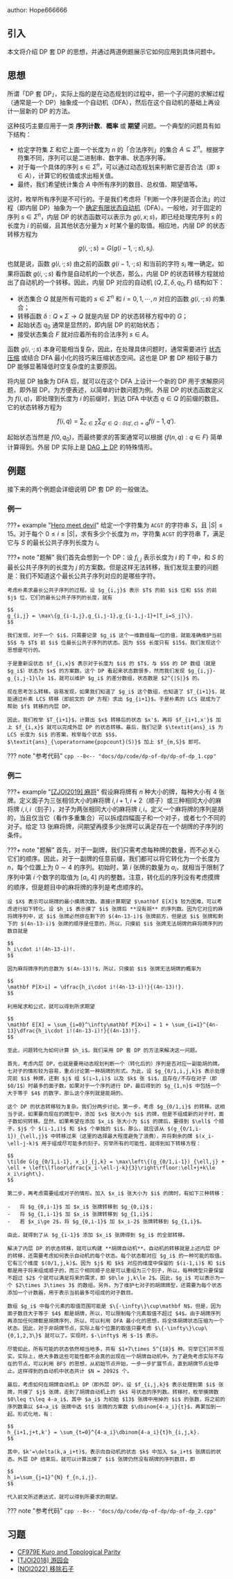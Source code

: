 author: Hope666666

## 引入

本文将介绍 DP 套 DP 的思想，并通过两道例题展示它如何应用到具体问题中。

## 思想

所谓「DP 套 DP」，实际上指的是在动态规划的过程中，把一个子问题的求解过程（通常是一个 DP）抽象成一个自动机（DFA），然后在这个自动机的基础上再设计一层新的 DP 的方法。

这种技巧主要应用于一类 **序列计数**、**概率** 或 **期望** 问题。一个典型的问题具有如下结构：

-   给定字符集 $\Sigma$ 和它上面一个长度为 $n$ 的「合法序列」的集合 $A\subseteq\Sigma^n$。根据字符集不同，序列可以是二进制串、数字串、状态序列等。
-   对于每一个具体的序列 $s\in\Sigma^n$，可以通过动态规划来判断它是否合法（即 $s\in A$），计算它的权值或求出相关值。
-   最终，我们希望统计集合 $A$ 中所有序列的数目、总权值、期望值等。

这时，枚举所有序列是不可行的。于是我们考虑将「判断一个序列是否合法」的过程（即内层 DP）抽象为一个 [确定有限状态自动机](../string/automaton.md)（DFA）。一般地，对于固定的序列 $s\in\Sigma^n$，内层 DP 的状态函数可以表示为 $g(i,x;s)$，即已经处理完序列 $s$ 的长度为 $i$ 的前缀，且其他状态分量为 $x$ 时某个量的取值。相应地，内层 DP 的状态转移方程为

$$
g(i,\cdot;s) = G(g(i-1,\cdot;s),s_i).
$$

也就是说，函数 $g(i,\cdot;s)$ 由之前的函数 $g(i-1,\cdot;s)$ 和当前的字符 $s_i$ 唯一确定。如果将函数 $g(i,\cdot;s)$ 看作是自动机的一个状态，那么，内层 DP 的状态转移方程就给出了自动机的一个转移。因此，内层 DP 对应的自动机 $(Q,\Sigma,\delta,q_0,F)$ 结构如下：

-   状态集合 $Q$ 就是所有可能的 $s\in\Sigma^n$ 和 $i=0,1,\cdots,n$ 对应的函数 $g(i,\cdot;s)$ 的集合；
-   转移函数 $\delta:Q\times\Sigma\to Q$ 就是内层 DP 的状态转移方程中的 $G$；
-   起始状态 $q_0$ 通常是显然的，即内层 DP 的初始状态；
-   接受状态集合 $F$ 就对应着所有的合法序列 $s\in A$。

函数 $g(i,\cdot;s)$ 本身可能相当复杂，因此，在处理具体问题时，通常需要进行 [状态压缩](./state.md) 或结合 DFA 最小化的技巧来压缩状态空间。这也是 DP 套 DP 相较于暴力 DP 能够显著降低时空复杂度的主要原因。

将内层 DP 抽象为 DFA 后，就可以在这个 DFA 上设计一个新的 DP 用于求解原问题，即外层 DP。为方便表述，以简单的计数问题为例。外层 DP 的状态函数定义为 $f(i,q)$，即处理到长度为 $i$ 的前缀时，到达 DFA 中状态 $q\in Q$ 的前缀的数目。它的状态转移方程为

$$
f(i,q) = \sum_{c\in\Sigma}\sum_{q'\in Q:\delta(q',c)=q} f(i-1,q').
$$

起始状态当然是 $f(0,q_0)$，而最终要求的答案通常可以根据 $\{f(n,q):q\in F\}$ 简单计算得到。外层 DP 实际上是 [DAG 上 DP](./dag.md) 的特殊情形。

## 例题

接下来的两个例题会详细说明 DP 套 DP 的一般做法。

### 例一

???+ example "[Hero meet devil](https://www.luogu.com.cn/problem/P10614)"
    给定一个字符集为 `ACGT` 的字符串 $S$，且 $|S|\le 15$。对于每个 $0\leq i \leq |S|$，求有多少个长度为 $m$，字符集 `ACGT` 的字符串 $T$，满足它与 $S$ 的最长公共子序列长度为 $i$。

???+ note "题解"
    我们首先会想到一个 DP：设 $f_{i,j}$ 表示长度为 $i$ 的 $T$ 中，和 $S$ 的最长公共子序列的长度为 $j$ 的方案数。但是这样无法转移，我们发现主要的问题是：我们不知道这个最长公共子序列对应的是哪些字符。
    
    考虑朴素求最长公共子序列的过程。设 $g_{i,j}$ 表示 $T$ 的前 $i$ 位和 $S$ 的前 $j$ 位，它们的最长公共子序列的长度，就有
    
    $$
    g_{i,j} = \max\{g_{i-1,j},g_{i,j-1},g_{i-1,j-1}+[T_i=S_j]\}.
    $$
    
    我们发现，对于一个 $i$，只需要记录 $g_i$ 这个一维数组每一位的值，就能准确维护当前 $S$ 与 $T$ 前 $i$ 位最长公共子序列的状态。因为 $S$ 长度只有 $15$，我们发现这个思想是可行的。
    
    于是重新设状态 $f_{i,x}$ 表示对于长度为 $i$ 的 $T$，与 $S$ 的 DP 数组（就是 $g_i$）状态为 $x$ 的方案数。这个 DP 看起来状态数很多，然而我们发现 $g_{i,j}-g_{i,j-1}\le 1$，就可以维护 $g_i$ 的差分数组，状态数是 $2^{|S|}$ 的。
    
    现在思考怎么转移。容易发现，如果我们知道了 $g_i$ 这个数组，也知道了 $T_{i+1}$，就能通过朴素 LCS 转移（即前文的 DP 方程）求出 $g_{i+1}$。于是朴素的 LCS 就成为了帮助 $f$ 转移的内层 DP。
    
    因此，我们枚举 $T_{i+1}$，计算出 $x$ 转移后的状态 $x'$，再将 $f_{i+1,x'}$ 加上 $f_{i,x}$ 就可以完成外层 DP 的状态转移。最后，我们记录 $\textit{ans}_i$ 为 LCS 长度为 $i$ 的答案，枚举每个状态 $S$，$\textit{ans}_{\operatorname{popcount}(S)}$ 加上 $f_{m,S}$ 即可。

??? note "参考代码"
    ```cpp
    --8<-- "docs/dp/code/dp-of-dp/dp-of-dp_1.cpp"
    ```

### 例二

???+ example "[\[ZJOI2019\] 麻将](https://loj.ac/p/3042)"
    假设麻将牌有 $n$ 种大小的牌，每种大小有 $4$ 张牌。定义面子为三张相邻大小的麻将牌 $i,i+1,i+2$（顺子）或三种相同大小的麻将牌 $i,i,i$（刻子），对子为两张相同大小的麻将牌 $i,i$。定义一个麻将牌的序列是胡的，当且仅当它（看作多重集合）可以拆成四幅面子和一个对子，或者七个不同的对子。给定 $13$ 张麻将牌，问期望再摸多少张牌可以满足存在一个胡牌的子序列的条件。

???+ note "题解"
    首先，对于一副牌，我们只需考虑每种牌的数量，而不必关心它们的顺序。因此，对于一副牌的任意前缀，我们都可以将它转化为一个长度为 $n$，每个位置上为 $0\sim 4$ 的序列。初始时，第 $i$ 张牌的数量为 $a_i$，就相当于限制了序列中第 $i$ 个数字的取值为 $[a_i,4]$ 内的整数。注意，转化后的序列没有考虑摸牌的顺序，但是题目中的麻将牌的序列是考虑顺序的。
    
    设 $X$ 表示可以胡牌的最小摸牌次数。直接计算期望 $\mathbf E[X]$ 较为困难，可以考虑进行如下转化。设 $h_i$ 表示摸了 $i$ 张牌后 **没有胡** 的序列数。因为它对应的麻将牌序列中，这 $i$ 张牌必然排在剩下的 $(4n-13-i)$ 张牌前方，但是这 $i$ 张牌和剩下的 $(4n-13-i)$ 张牌的顺序是任意的，所以，只摸前 $i$ 张牌无法胡牌的麻将牌序列的数目就是
    
    $$
    h_i\cdot i!(4n-13-i)!.
    $$
    
    因为麻将牌序列的总数为 $(4n-13)!$，所以，只摸前 $i$ 张牌无法胡牌的概率为
    
    $$
    \mathbf P[X>i] = \dfrac{h_i\cdot i!(4n-13-i)!}{(4n-13)!}.
    $$
    
    利用尾求和公式，就可以得到所求期望
    
    $$
    \mathbf E[X] = \sum_{i=0}^\infty\mathbf P[X>i] = 1 + \sum_{i=1}^{4n-13}\dfrac{h_i\cdot i!(4n-13-i)!}{(4n-13)!}.
    $$
    
    至此，问题转化为如何计算 $h_i$。我们采用 DP 套 DP 的方法来解决这一问题。
    
    首先，考虑内层 DP，也就是要用动态规划判断一个（转化后的）序列是否对应一副能胡的牌。七对子的情形较为容易，重点讨论第一种胡牌的形式。为此，设 $g_{0/1,i,j,k}$ 表示处理完前 $i$ 种牌，还剩 $j$ 组 $(i−1,i)$ 以及 $k$ 张 $i$，且存在/不存在对子（即 $0/1$）时最多的面子数。如果对于一个序列进行 DP，最后得到的 $g_{1,n}$ 中包括一个大于等于 $4$ 的数字，那么这个序列就是能胡的。
    
    这个 DP 的状态转移较为复杂。我们分两步讨论。第一步，考虑 $g_{0/1,i}$ 的转移。这相当于说，如果要向现在的牌型中，添加 $x$ 张大小为 $i$ 的牌，但是不组成新的对子时，面子数如何转移。显然，如果希望在添加 $x_i$ 张大小为 $i$ 的牌后，要得到 $\ell$ 个顺子，$j$ 个 $(i-1,i)$ 和 $k$ 个单独的 $i$，那么，就应该从 $(g_{0/1,i-1})_{\ell,j}$ 中转移过来（这里的选择最大程度避免了浪费），并将剩余的牌 $(x_i-\ell-j-k)$ 用于组成尽可能多的刻子。穷举所有的可能性，就得到如下转移方程：
    
    $$
    \tilde G(g_{0/1,i-1}, x_i)_{j,k} = \max\left\{(g_{0/1,i-1})_{\ell,j} + \ell + \left\lfloor\dfrac{x_i-\ell-j-k}{3}\right\rfloor:\ell+j+k\le x_i\right\}.
    $$
    
    第二步，再考虑需要组成对子的情形。加入 $x_i$ 张大小为 $i$ 的牌时，有如下三种转移：
    
    -   将 $g_{0,i-1}$ 加 $x_i$ 张牌转移到 $g_{0,i}$；
    -   将 $g_{1,i-1}$ 加 $x_i$ 张牌转移到 $g_{1,i}$；
    -   若 $x_i\ge 2$，将 $g_{0,i-1}$ 加 $x_i-2$ 张牌转移到 $g_{1,i}$。
    
    由此，就得到了从 $g_{i-1}$ 添加 $x_i$ 张牌得到 $g_i$ 的全部转移。
    
    解决了内层 DP 的状态转移，就可以构建 **胡牌自动机**。自动机的转移就是上述内层 DP 的转移，还需要考虑如何表示自动机的每个状态。每个状态都对应 $g_i$ 的一种可能的取值。它有三个维度 $(0/1,j,k)$。因为 $j$ 和 $k$ 对应的维度中保留的 $(i-1,i)$ 和 $i$ 都是用于将来组成顺子的，而三个相同顺子总是可以重组为三个刻子，所以，每种牌型只要保留不超过 $2$ 个就可以满足将来的需求，即 $0\le j,k\le 2$。因此，$g_i$ 可以表示为一个 $2\times 3\times 3$ 的数组。另外，为了维护七对子的胡牌牌型，还需要为每个状态添加一个计数器，用于表示当前最多可组成的对子数目。
    
    数组 $g_i$ 中每个元素的取值范围可能是 $\{-\infty\}\cup\mathbf N$，但是，因为面子数目大于等于 $4$ 都是胡牌，所以，可以限制每个元素取值不超过 $4$。由于胡牌序列再添加任何牌都是胡牌序列，所以，可以利用 DFA 最小化的思想，将全体胡牌状态压缩为一个状态。因此，对于非胡牌节点，实际上每个位置的取值只要考虑 $\{-\infty\}\cup\{0,1,2,3\}$ 就可以了。实现时，$-\infty$ 用 $-1$ 表示。
    
    尽管如此，所有可能的状态依然相当地多，共有 $1+7\times 5^{18}$ 种。穷举它们并不现实。实际上，绝大多数这些可能性都不会真的出现在一个胡牌自动机中。为了避免考虑实际不存在的节点，可以利用 BFS 的思想，从初始节点开始，一步一步扩展节点，直到胡牌节点处停止。这样得到的自动机中状态共计 $N = 2092$ 个。 
    
    最后，考虑如何在胡牌自动机上 DP（即外层 DP）。设 $f_{i,j,k}$ 表示处理到第 $i$ 张牌，共摸了 $j$ 张牌，走到了胡牌自动机上的 $k$ 号状态的序列数。转移时，枚举摸牌数 $0\leq t\leq 4-a_i$，其中 $a_i$ 为初始 $13$ 张牌中用掉的 $i$ 的张数，将之前的序列数乘以 $4−a_i$ 张牌中选 $t$ 张牌的方案数 $\dbinom{4-a_i}{t}$，再累加到一起。形式化地，有：
    
    $$
    h_{i+1,j+t,k'} = \sum_{t=0}^{4-a_i}\dbinom{4-a_i}{t}h_{i,j,k}.
    $$
    
    其中，$k'=\delta(k,a_i+t)$，表示向自动机的状态 $k$ 中加入 $a_i+t$ 张牌后的状态。外层 DP 结束后，就可以计算出摸了 $i$ 张牌仍然没有胡牌的序列数目，即
    
    $$
    h_i=\sum_{j=1}^{N} f_{n,i,j}.
    $$
    
    代入前文所述表达式，就可以得到所要求的期望。

??? note "参考代码"
    ```cpp
    --8<-- "docs/dp/code/dp-of-dp/dp-of-dp_2.cpp"
    ```

## 习题

-   [CF979E Kuro and Topological Parity](https://codeforces.com/problemset/problem/979/E)
-   [\[TJOI2018\] 游园会](https://loj.ac/p/2575)
-   [\[NOI2022\] 移除石子](https://loj.ac/p/3848)
